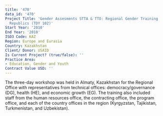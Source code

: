 ```yaml
---
title: '470'
data_id: '470'
Project Title: 'Gender Assesments STTA & TTO: Regional Gender Training: Central Asian
  Republics (TDY 102)'
Start Year: '2010'
End Year: '2010'
ISO3 Code: KAZ
Region: Europe and Eurasia
Country: Kazakhstan
Client/ Donor: USAID
Is Current Project? (true/false): ''
Practice Area:
- Education, Gender and Youth
Contract Value USD: ''
---
```


The three-day workshop was held in Almaty, Kazakhstan for the Regional Office with representatives from technical offices: democracy/governance (DG), health (HE), and economic growth (EG). The training also included staff from the human resources office, the contracting office, the program office, and each of the country offices in the region (Kyrgyzstan, Tajikistan, Turkmenistan, and Uzbekistan).